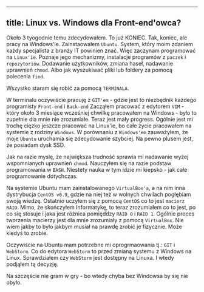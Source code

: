 ----
title: Linux vs. Windows dla Front-end'owca?
----

Około 3 tyogodnie temu zdecydowałem. To już KONIEC. Tak, koniec, ale pracy na Windows'ie. Zainstaowałem `Ubuntu`. System, który moim zdaniem każdy specjalista z branży IT powinien znać.
Więc zaczynam programować na `Linux'ie`. Poznaje jego mechanizmy, instalacje programów z `paczek` i `repozytoriów`. Dodawanie użytkowników, zmiana haseł, nadawanie uprawnień `chmod`. Albo jak wyszukiwać pliki lub foldery za pomocą polecenia `find`.

Wszystko staram się robić za pomocą `TERMINALA`. 

W terminalu oczywiście pracuję z `GIT'em` - gdzie jest to niezbędnik każdego programisty `Front-end` i `Back-end` Zacząłem pracować z edytorem `VIM` - który około 3 miesiące wcześniej chwilkę pracowałem na Windows - było to zupełnie dla mnie nie zrozumiałe. Teraz jest mały progress. Ogólnie jest mi trochę cięzko jeszcze pracować na Linux'ie, bo całe życie pracowałem na systemie z rodziny `Windows`.
W porównaniu z `Windows'em` zauważyłem, że moje `Ubuntu` uruchamia się zdecydowanie szybciej. Na pewno plusem jest, że posiadam dysk SSD.

Jak na razie myslę, że największa trudność sprawia mi nadawanie wyżej wspomnianych uprawnień `chmod`. Nauczyłem się na razie podstaw programowania w `BASH`. Niestety nauka w tym idzie mi kiepsko - jak całe programowanie dotychczas.

Na systemie Ubuntu mam zainstalowanego `VirtualBox'a`, a na nim inna dystrybucja `CentOS v6.9`, gdzie na niej też w wolnych chwilach pogłębiam swoją wiedzę.
Ostatnio uczyłem się z pomocą `CentOS` co to jest `macierz RAID`. Mimo, że skończyłem Informatykę, to teraz zrozumiałem co to jest, po co się stosuje i jaka jest różnica pomięddzy `RAID 0` i `RAID 1`. Ogólnie proces tworzenia macierzy jest dla mnie zrozumiały z pomocą `VirtualBox`. Nie wiem jakby to było jakbym musiał na prawdę zrobić je fizycznie. Może kiedyś to zrobie.

Oczywiście na Ubuntu mam potrzebne mi oprogrmaowania tj.: `GIT` i `WebStorm`. Co do edytora `WebStorm` to przed zmianą systemu z Windows na Linux. Sprawdziałem czy `WebStorm` jest dostępny na Linuxa. I wtedy podjąłem tą decyzję.

Na szczęście nie gram w gry - bo wtedy chyba bez Windowsa by się nie obyło.

